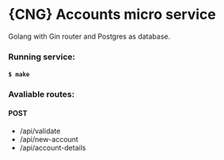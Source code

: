 # {CNG} Accounts micro service
Golang with Gin router and Postgres as database.

### Running service:

#### `$ make` 

### Avaliable routes:

#### POST
- /api/validate
- /api/new-account
- /api/account-details
